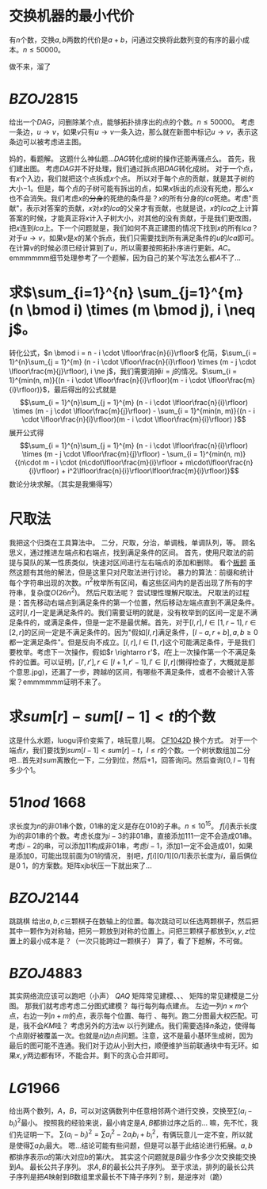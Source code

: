 # 交换机器的最小代价

有$n$个数，交换$a, b$两数的代价是$a + b$，问通过交换将此数列变的有序的最小成本。$n \le 50000$。

做不来，溜了

# $BZOJ2815$

给出一个$DAG$，问删除某个点，能够拓扑排序出的点的个数。$n \le 50000$。
考虑一条边，$u \rightarrow v$，如果$v$只有$u \rightarrow v$一条入边，那么就在新图中标记$u \rightarrow v$，表示这条边可以被考虑进主图。

妈的，看题解。
这题什么神仙题...$DAG$转化成树的操作还能再骚点么。
首先，我们建出图。
考虑$DAG$并不好处理，我们通过拆点把$DAG$转化成树。
对于一个点，有$x$个入边，我们就把这个点拆成$x$个点。
所以对于每个点的贡献，就是其子树的大小$-1$。但是，每个点的子树可能有拆出的点，如果$x$拆出的点没有死绝，那么$x$也不会消失。我们考虑$x$的<del>分身</del>的死绝的条件是？$x$的所有分身的$lca$死绝。考虑"贡献"，表示对答案的贡献，$x$对$x$的$lca$的父亲才有贡献，也就是说，$x$的$lca$之上计算答案的时候，才能真正将$x$计入子树大小，对其他的没有贡献，于是我们更改图，把$x$连到$lca$上。下一个问题就是，我们如何不真正建图的情况下找到$x$的所有$lca$？对于$u \rightarrow v$，如果$v$是$x$的某个拆点，我们只需要找到所有满足条件的$u$的$lca$即可。在计算$v$的时候必须已经计算到了$u$，所以需要按照拓扑序进行更新。$AC$。
emmmmmm细节处理参考了一个题解，因为自己的某个写法怎么都$A$不了...

# 求$\sum_{i=1}^{n} \sum_{j=1}^{m} (n \bmod i) \times (m \bmod j), i \neq j$。
转化公式，$n \bmod i = n - i \cdot \lfloor\frac{n}{i}\rfloor$
化简，$\sum_{i = 1}^{n}\sum_{j = 1}^{m} (n - i \cdot  \lfloor\frac{n}{i}\rfloor) \times (m - j \cdot  \lfloor\frac{m}{j}\rfloor), i \ne j$，我们需要消掉$i = j$的情况。$\sum_{i = 1}^{min(n, m)}{(n - i \cdot  \lfloor\frac{n}{i}\rfloor)(m - i \cdot  \lfloor\frac{m}{i}\rfloor)}$，最后得出的公式就是$$\sum_{i = 1}^{n}\sum_{j = 1}^{m} (n - i \cdot  \lfloor\frac{n}{i}\rfloor) \times (m - j \cdot  \lfloor\frac{m}{j}\rfloor) - \sum_{i = 1}^{min(n, m)}{(n - i \cdot  \lfloor\frac{n}{i}\rfloor)(m - i \cdot  \lfloor\frac{m}{i}\rfloor) }$$
展开公式得
$$\sum_{i = 1}^{n}\sum_{j = 1}^{m} (n - i \cdot  \lfloor\frac{n}{i}\rfloor) \times (m - j \cdot  \lfloor\frac{m}{j}\rfloor) - \sum_{i = 1}^{min(n, m)}{(n\cdot m - i \cdot (n\cdot\lfloor\frac{m}{i}\rfloor + m\cdot\lfloor\frac{n}{i}\rfloor) + i^2\lfloor\frac{n}{i}\rfloor\lfloor\frac{m}{i}\rfloor)}$$
数论分块求解。（其实是我懒得写）

# 尺取法

我把这个归类在工具算法中。
二分，尺取，分治，单调栈，单调队列，等。
顾名思义，通过推进左端点和右端点，找到满足条件的区间。
首先，使用尺取法的前提与莫队的某一性质类似，快速对区间进行左右端点的添加和删除。
看个[板题](https://www.51nod.com/onlineJudge/questionCode.html#!problemId=1127)
虽然这题有其他的解法，但是这里只对尺取法进行讨论。
暴力的算法：前缀和统计每个字符串出现的次数。$n^2$枚举所有区间，看这些区间内的是否出现了所有的字符串，复杂度$O(26n^2)$。
然后尺取法呢？
尝试理性理解尺取法。
尺取法的过程是：首先移动右端点到满足条件的第一个位置，然后移动左端点直到不满足条件。这时$[l, r]$一定是满足条件的。我们需要证明的就是，没有枚举到的区间一定是不满足条件的，或满足条件，但是一定不是最优解。首先，对于$[l, r],l \in [1, r - 1], r \in [2, r]$的区间一定是不满足条件的。因为"假如$[l, r]$满足条件，$[l  - a, r +b], a, b \ge 0$都一定满足条件"。但是反向不成立。$[l, r], l \in [1, r]$这个可能满足条件，于是我们要枚举。考虑下一次操作，假如$r \rightarro r'$，$l$在上一次操作第一个不满足条件的位置。可以证明，$[l', r'], r \in [l +1, r' - 1], l' \in [l, r]$(懒得检查了，大概就是那个意思.jpg)，还漏了一步，跨越$l$的区间，有哪些不满足条件，或者不会被计入答案？emmmmmm证明不来了。

# 求$sum[r] - sum[l - 1] < t$的个数

这是什么水题，luogu评价变紫了，啥玩意儿啊。
[CF1042D](https://www.luogu.org/problemnew/show/CF1042D)
换个方式。
对于一个端点$r$，我们要找到$sum[l - 1] < sum[r] - t$，$l \le r$的个数。一个树状数组加二分吧...首先对$sum$离散化一下，二分到位，然后$+1$，回答询问。然后查询$[0, l - 1]$有多少个$1$。

# $51nod \ 1668$

求长度为$n$的非$01$串个数，$01$串的定义是存在$010$的子串。$n \le 10^{15}$。
$f[i]$表示长度为$i$的非$01$串的个数。考虑长度为$i - 3$的非$01$串，直接添加$111$一定不会造成$01$串。考虑$i - 2$的串，可以添加$11$构成非$01$串，考虑$i - 1$，添加$1$一定不会造成$01$，如果是添加$0$，可能出现前面为$01$的情况，
别吧，$f[i][0/1][0/1]$表示长度为$i$，最后俩位是$0 \ 1$，的方案数。矩阵xjb状压一下就出来了...

# $BZOJ2144$

跳跳棋
给出$a, b, c$三颗棋子在数轴上的位置。每次跳动可以任选两颗棋子，然后把其中一颗作为对称轴，把另一颗放到对称的位置上。问把三颗棋子都放到$x, y, z$位置上的最小成本是？（一次只能跨过一颗棋子）
算了，看了下题解，不可做。

# $BZOJ4883$

其实网络流应该可以跑吧（小声）
$QAQ$
矩阵常见建模、、、
矩阵的常见建模是二分图。
那我们就考虑考虑二分图式建模？
每行每列每点建点。
左边一列$n \times m$个点，右边一列$n + m$的点，表示每个位置、每行 、每列。跑二分图最大权匹配。可是，我不会$KM$哇？
考虑另外的方法w
以行列建点。我们需要选择$n$条边，使得每个点刚好被覆盖一次。也就是$n$边$n$点问题。注意，这不是最小基环生成树，因为最后的图可能不连通。我们对于边从小到大扫，顺便维护当前联通块中有无环。如果$x, y$两边都有环，不能合并。剩下的贪心合并即可。

# $LG1966$

给出两个数列，$A$，$B$，可以对这俩数列中任意相邻两个进行交换，交换至$\sum{(a_i - b_i)^2}$最小。
按照我的经验来说，最小肯定是$A, B$都排过序之后的...
嘛，先不忙，我们先证明一下。
$\sum{(a_i - b_i)^2} = \sum{a_i^2 - 2a_ib_i + b_i^2}$，有俩玩意儿一定不变，所以就是使得$\sum{a_ib_i}$最大。
嗯...结论可能有些问题，但是可以基于此结论进行拓展。$a, b$都排序表示$a$的第$i$大对应$b$的第$i$大。
其实这个问题就是$B$最少作多少次交换能交换到$A$。
最长公共子序列。
求$A, B$的最长公共子序列。
至于求法，排列的最长公共子序列是把$A$映射到$B$数组里求最长不下降子序列？别，是逆序对（跪）
<!--stackedit_data:
eyJoaXN0b3J5IjpbLTEyMzUzODY3MjRdfQ==
-->